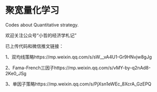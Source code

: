 # 聚宽量化学习

Codes about Quantitative strategy.

欢迎关注公众号“小哲的经济学札记”

已上传代码和微信推文链接：

1、双均线策略https://mp.weixin.qq.com/s/sW__vA4U1-Gr9HNvjw8gJg

2、Fama-French三因子https://mp.weixin.qq.com/s/vMY-by-q2nAd8-2Ke0_JSg

3、单因子策略https://mp.weixin.qq.com/s/PjXsn1eWEc_8XcrA_GzEPQ
